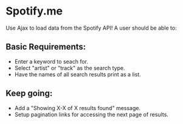 # Spotify.me

Use Ajax to load data from the Spotify API! A user should be able to:

## Basic Requirements:

 - Enter a keyword to seach for.
 - Select "artist" or "track" as the search type.
 - Have the names of all search results print as a list.
 
## Keep going:

 - Add a "Showing X-X of X results found" message.
 - Setup pagination links for accessing the next page of results.
